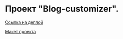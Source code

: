 # Проект "Blog-customizer".

[Ссылка на деплой](https://saparovpetr.github.io/blog-customizer/)



[Макет проекта](https://www.figma.com/file/FEeiiGLOsE7ktXbPpBxYoD/Custom-dropdown?type=design&node-id=0%3A1&mode=design&t=eXRJnWC6Xsuw0qR4-1)


